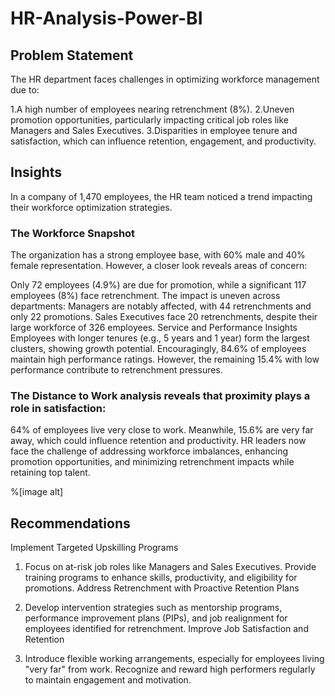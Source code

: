 # HR-Analysis-Power-BI

## Problem Statement
The HR department faces challenges in optimizing workforce management due to:

1.A high number of employees nearing retrenchment (8%).
2.Uneven promotion opportunities, particularly impacting critical job roles like Managers and Sales Executives.
3.Disparities in employee tenure and satisfaction, which can influence retention, engagement, and productivity.

## Insights
In a company of 1,470 employees, the HR team noticed a trend impacting their workforce optimization strategies.

### The Workforce Snapshot
The organization has a strong employee base, with 60% male and 40% female representation. However, a closer look reveals areas of concern:

Only 72 employees (4.9%) are due for promotion, while a significant 117 employees (8%) face retrenchment.
The impact is uneven across departments:
Managers are notably affected, with 44 retrenchments and only 22 promotions.
Sales Executives face 20 retrenchments, despite their large workforce of 326 employees.
Service and Performance Insights
Employees with longer tenures (e.g., 5 years and 1 year) form the largest clusters, showing growth potential. Encouragingly, 84.6% of employees maintain high performance ratings. However, the remaining 15.4% with low performance contribute to retrenchment pressures.

### The Distance to Work analysis reveals that proximity plays a role in satisfaction:

64% of employees live very close to work.
Meanwhile, 15.6% are very far away, which could influence retention and productivity.
HR leaders now face the challenge of addressing workforce imbalances, enhancing promotion opportunities, and minimizing retrenchment impacts while retaining top talent.

%[image alt]

## Recommendations
Implement Targeted Upskilling Programs

1. Focus on at-risk job roles like Managers and Sales Executives. Provide training programs to enhance skills, productivity, and eligibility for promotions.
Address Retrenchment with Proactive Retention Plans

2. Develop intervention strategies such as mentorship programs, performance improvement plans (PIPs), and job realignment for employees identified for retrenchment.
Improve Job Satisfaction and Retention

3. Introduce flexible working arrangements, especially for employees living "very far" from work.
Recognize and reward high performers regularly to maintain engagement and motivation.
